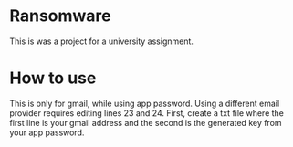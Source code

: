# Ransomware
This is was a project for a university assignment.
# How to use
This is only for gmail, while using app password. Using a different email provider requires editing lines 23 and 24. First, create a txt file where the first line is your gmail address and the second is the generated key from your app password.
